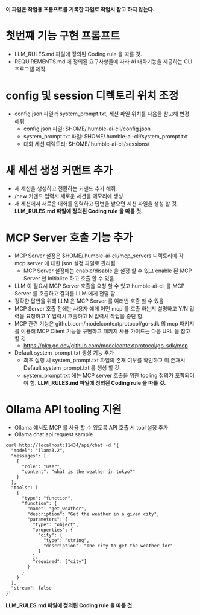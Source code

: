 **이 파일은 작업용 프롬프트를 기록한 파일로 작업시 참고 하지 않는다.**

# 첫번쨰 기능 구현 프롬프트
- LLM_RULES.md 파일에 정의된 Coding rule 을 따를 것.
- REQUIREMENTS.md 에 정의된 요구사항들에 따라 AI 대화기능을 제공하는 CLI 프로그램 제작.

# config 및 session 디렉토리 위치 조정
- config.json 파일과 system_prompt.txt, 세션 파일 위치를 다음을 참고해 변경 해줘
    - config.json 파일: $HOME/.humble-ai-cli/config.json
    - system_prompt.txt 파일: $HOME/.humble-ai-cli/system_prompt.txt
    - 대화 세션 디렉토리: $HOME/.humble-ai-cli/sessions/

# 새 세션 생성 커맨트 추가
- 새 세션을 생성하고 전환하는 커맨드 추가 해줘.
- /new 커맨드 입력시 새로운 세션을 메모리에 생성
- 새 세션에서 새로운 대화를 입력하고 답변을 받으면 세션 파일을 생성 할 것.
**LLM_RULES.md 파일에 정의된 Coding rule 을 따를 것.**

# MCP Server 호출 기능 추가
- MCP Server 설정은 $HOME/.humble-ai-cli/mcp_servers 디렉토리에 각 mcp server 에 대한 json 설정 파일로 관리됨
  - MCP Server 설정에는 enable/disable 을 설정 할 수 있고 enable 된 MCP Server 만 initialize 하고 호출 할 수 있음
- LLM 이 필요시 MCP Server 호출을 요청 할 수 있고 humble-ai-cli 를 MCP Server 를 호출하고 결과를 LLM 에게 전달 함
- 정확한 답변을 위해 LLM 은 MCP Server 를 여러번 호출 할 수 있음
- MCP Server 호출 전에는 사용자 에게 어떤 mcp 를 호출 하는지 설명하고 Y/N 입력을 요청하고 Y 입력시 호출하고 N 입력시 작업을 중단 함.
- MCP 관련 기능은 github.com/modelcontextprotocol/go-sdk 의 mcp 패키지를 이용해 MCP Client 기능을 구현하고 패키지 사용 가이드는 다음 URL 을 참고 할 것
  - https://pkg.go.dev/github.com/modelcontextprotocol/go-sdk/mcp
- Default system_prompt.txt 생성 기능 추가
  - 최초 실행 시 system_prompt.txt 파일의 존재 여부를 확인하고 미 존재시 Default system_prompt.txt 를 생성 할 것.
  - system_prompt.txt 에는 MCP server 호출을 위한 tooling 정의가 포함되어야 함.
**LLM_RULES.md 파일에 정의된 Coding rule 을 따를 것.**

# Ollama API tooling 지원
- Ollama 에서도 MCP 를 사용 할 수 있도록 API 호출 시 tool 설정 추가
- Ollama chat api request sample
```shell
curl http://localhost:11434/api/chat -d '{
  "model": "llama3.2",
  "messages": [
    {
      "role": "user",
      "content": "what is the weather in tokyo?"
    }
  ],
  "tools": [
    {
      "type": "function",
      "function": {
        "name": "get_weather",
        "description": "Get the weather in a given city",
        "parameters": {
          "type": "object",
          "properties": {
            "city": {
              "type": "string",
              "description": "The city to get the weather for"
            }
          },
          "required": ["city"]
        }
      }
    }
  ],
  "stream": false 
}'
```
**LLM_RULES.md 파일에 정의된 Coding rule 을 따를 것.**